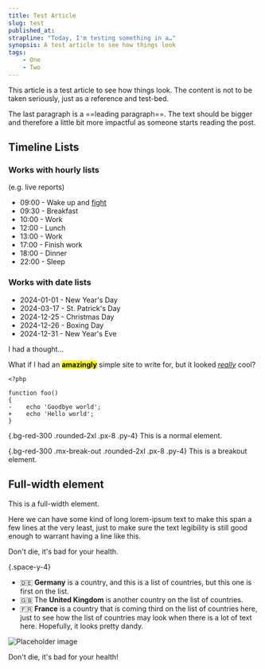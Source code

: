 ```yaml
---
title: Test Article
slug: test
published_at:
strapline: "Today, I'm testing something in a…"
synopsis: A test article to see how things look
tags:
    - One
    - Two
---
```


This article is a test article to see how things look. The content is not to be taken seriously, just as a reference and test-bed.

The last paragraph is a ==leading paragraph==. The text should be bigger and therefore a little bit more impactful as someone starts reading the post.

## Timeline Lists

### Works with hourly lists

(e.g. live reports)

- 09:00 - Wake up and <u>fight</u>
- 09:30 - Breakfast
- 10:00 - Work
- 12:00 - Lunch
- 13:00 - Work
- 17:00 - Finish work
- 18:00 - Dinner
- 22:00 - Sleep

### Works with date lists

- 2024-01-01 - New Year's Day
- 2024-03-17 - St. Patrick's Day
- 2024-12-25 - Christmas Day
- 2024-12-26 - Boxing Day
- 2024-12-31 - New Year's Eve

I had a thought...

<x-thought>What if I had an <mark>**amazingly**</mark> simple site to write for, but it looked <u>_really_</u> cool?</x-thought>

```php{3}{5,6}
<?php

function foo()
{
-    echo 'Goodbye world';
+    echo 'Hello world';
}
```

{.bg-red-300 .rounded-2xl .px-8 .py-4}
This is a normal element.

{.bg-red-300 .mx-break-out .rounded-2xl .px-8 .py-4}
This is a breakout element.

<div class="px-8 py-16 my-16 text-blue-900 bg-blue-300 mx-full full-width-quote">
<div class="container max-w-3xl mx-auto">
<h2>Full-width element</h2>

This is a full-width element.

Here we can have some kind of long lorem-ipsum text to make this span a few lines at the very least, just to make sure the text legibility is still good enough to warrant having a line like this.
</div>
</div>

<x-quote name="Liam Hammett" title="Tech Lead" avatar-url="https://res.cloudinary.com/liam/image/upload/v1675208772/liamhammett.com/avatar.jpg">Don't die, it's bad for your health.</x-quote>

{.space-y-4}
- 🇩🇪 **Germany** is a country, and this is a list of countries, but this one is first on the list.
- 🇬🇧 The **United Kingdom** is another country on the list of countries.
- 🇫🇷 **France** is a country that is coming third on the list of countries here, just to see how the list of countries may look when there is a lot of text here. Hopefully, it looks pretty dandy.

![Placeholder image](https://placehold.it/400x400)

<x-quote name="Liam Hammett" title="Tech Lead" avatar-url="https://placehold.it/100x100">Don't die, it's bad for your health!</x-quote>
